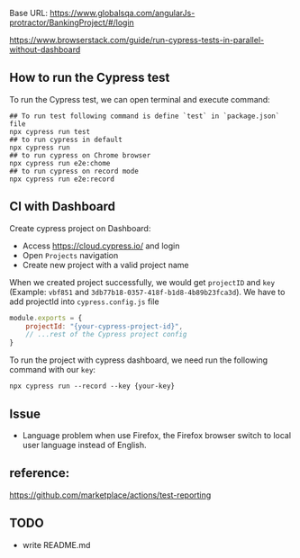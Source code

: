 Base URL: https://www.globalsqa.com/angularJs-protractor/BankingProject/#/login

https://www.browserstack.com/guide/run-cypress-tests-in-parallel-without-dashboard

## How to run the Cypress test
To run the Cypress test, we can open terminal and execute command:
```shell
## To run test following command is define `test` in `package.json` file
npx cypress run test
## to run cypress in default
npx cypress run
## to run cypress on Chrome browser
npx cypress run e2e:chome
## to run cypress on record mode
npx cypress run e2e:record

```

## CI with Dashboard

Create cypress project on Dashboard:

- Access https://cloud.cypress.io/ and login
- Open `Projects` navigation
- Create new project with a valid project name

When we created project successfully, we would get `projectID` and `key` (Example: `vbf851`
and `3db77b18-0357-418f-b1d8-4b89b23fca3d`).
We have to add projectId into `cypress.config.js` file

```js
module.exports = {
    projectId: "{your-cypress-project-id}",
    // ...rest of the Cypress project config
}
```
To run the project with cypress dashboard, we need run the following command with our `key`:
```shell
npx cypress run --record --key {your-key}
```

## Issue

- Language problem when use Firefox, the Firefox browser switch to local user language instead of English.

## reference:
https://github.com/marketplace/actions/test-reporting

## TODO
- write README.md